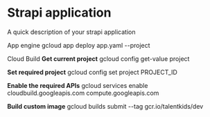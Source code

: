 # Strapi application

A quick description of your strapi application

App engine
gcloud app deploy app.yaml --project 

Cloud Build
**Get current project**
gcloud config get-value project

**Set required project**
gcloud config set project PROJECT_ID

**Enable the required APIs**
gcloud services enable cloudbuild.googleapis.com compute.googleapis.com

**Build custom image**
  gcloud builds submit --tag gcr.io/talentkids/dev